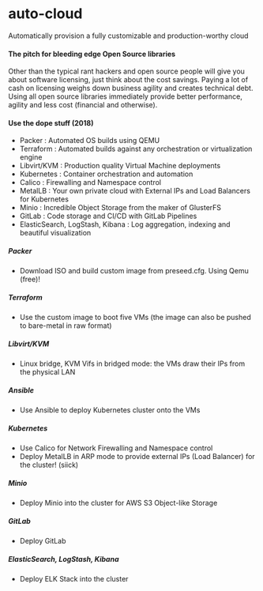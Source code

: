 # auto-cloud
Automatically provision a fully customizable and production-worthy cloud<br>

#### The pitch for bleeding edge Open Source libraries
Other than the typical rant hackers and open source people will give you about software licensing, just think about the cost savings. Paying a lot of cash on licensing weighs down business agility and creates technical debt. Using all open source libraries immediately provide better performance, agility and less cost (financial and otherwise).

#### Use the dope stuff (2018)
- Packer : Automated OS builds using QEMU
- Terraform : Automated builds against any orchestration or virtualization engine
- Libvirt/KVM : Production quality Virtual Machine deployments
- Kubernetes : Container orchestration and automation
- Calico : Firewalling and Namespace control
- MetalLB : Your own private cloud with External IPs and Load Balancers for Kubernetes
- Minio : Incredible Object Storage from the maker of GlusterFS
- GitLab : Code storage and CI/CD with GitLab Pipelines
- ElasticSearch, LogStash, Kibana : Log aggregation, indexing and beautiful visualization

##### Packer
- Download ISO and build custom image from preseed.cfg. Using Qemu (free)!

##### Terraform
- Use the custom image to boot five VMs (the image can also be pushed to bare-metal in raw format)

##### Libvirt/KVM
- Linux bridge, KVM Vifs in bridged mode: the VMs draw their IPs from the physical LAN

##### Ansible
- Use Ansible to deploy Kubernetes cluster onto the VMs

##### Kubernetes
- Use Calico for Network Firewalling and Namespace control
- Deploy MetalLB in ARP mode to provide external IPs (Load Balancer) for the cluster! (siick)

##### Minio
- Deploy Minio into the cluster for AWS S3 Object-like Storage

##### GitLab
- Deploy GitLab

##### ElasticSearch, LogStash, Kibana
- Deploy ELK Stack into the cluster
